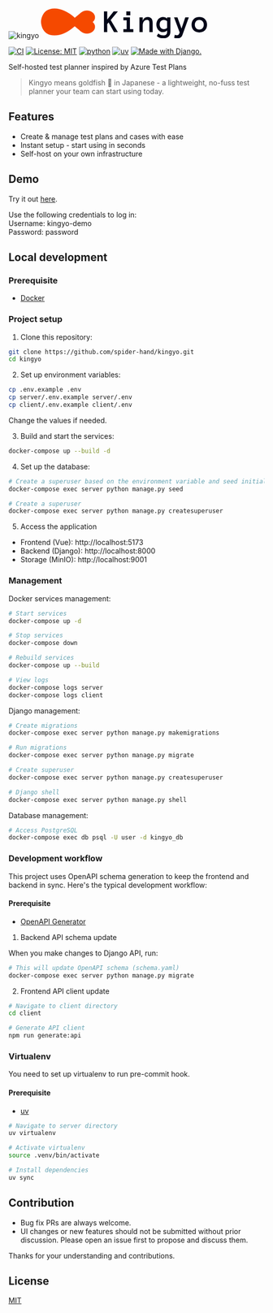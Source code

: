 ![kingyo](https://github.com/user-attachments/assets/a99c0d67-63bc-4b5d-a3f2-f981584c0b68)
<svg width="333" height="64" viewBox="0 0 333 64" fill="none" xmlns="http://www.w3.org/2000/svg">
<g clip-path="url(#clip0_42_18)">
<path d="M78.9544 13.4804L101.663 32.2835L78.9544 51.0866L56.2455 32.2835L78.9544 13.4804Z" fill="#F54900"/>
<path d="M101.663 32.2835C95.3923 37.4758 85.2253 37.4758 78.9544 32.2835C72.6835 27.0911 72.6835 18.6727 78.9544 13.4804C85.2253 8.28806 95.3923 8.28806 101.663 13.4804C107.934 18.6727 107.934 27.0911 101.663 32.2835Z" fill="#F54900"/>
<path d="M101.663 51.0866C95.3923 56.2789 85.2253 56.2789 78.9544 51.0866C72.6835 45.8942 72.6835 37.4758 78.9544 32.2835C85.2253 27.0911 95.3923 27.0911 101.663 32.2835C107.934 37.4758 107.934 45.8942 101.663 51.0866Z" fill="#F54900"/>
<path d="M74.7117 32C74.7117 32 53.144 58.5916 26.5389 58.5916C-0.0662193 58.5916 1.62481e-06 32 1.62481e-06 32C1.62481e-06 32 -0.0662193 5.40842 26.5389 5.40842C53.144 5.40842 74.7117 32 74.7117 32Z" fill="#F54900"/>
<path d="M151.304 52H143.741L133.054 33L130.366 36.1875V52H123.898V11.2188H130.366V27.2188L143.054 11.2188H151.366L137.148 28.125L151.304 52ZM175.804 19.0938H167.929V11.2188H175.804V19.0938ZM181.741 52H162.179V46.1875H168.616V28.7188H162.179V22.875H175.085V46.1875H181.741V52ZM219.835 52H213.366V34.0312C213.366 31.7604 212.939 30.1875 212.085 29.3125C211.231 28.4375 209.991 28 208.366 28C205.97 28 204.012 28.9688 202.491 30.9062C200.991 32.8438 200.241 35.5208 200.241 38.9375V52H193.773V22.875H200.241V30.1875C200.887 27.6667 202.085 25.7083 203.835 24.3125C205.585 22.8958 207.741 22.1875 210.304 22.1875C213.283 22.1875 215.616 23.1562 217.304 25.0938C218.991 27.0312 219.835 30.0104 219.835 34.0312V52ZM254.773 51.6875C254.773 53.6875 254.429 55.4688 253.741 57.0312C253.054 58.5938 252.085 59.9167 250.835 61C249.606 62.0833 248.148 62.9062 246.46 63.4688C244.793 64.0521 242.929 64.3438 240.866 64.3438C235.804 64.3438 231.481 62.8125 227.898 59.75L230.96 54.75C233.939 57.3125 237.241 58.5938 240.866 58.5938C243.095 58.5938 244.887 58.0417 246.241 56.9375C247.616 55.8542 248.304 54.1458 248.304 51.8125V48.6875C246.97 49.8333 245.689 50.6875 244.46 51.25C243.231 51.7917 241.804 52.0625 240.179 52.0625C238.304 52.0625 236.564 51.6667 234.96 50.875C233.356 50.0833 231.97 49.0104 230.804 47.6562C229.658 46.2812 228.752 44.6875 228.085 42.875C227.439 41.0625 227.116 39.1354 227.116 37.0938C227.116 35.0521 227.439 33.125 228.085 31.3125C228.752 29.4792 229.658 27.8958 230.804 26.5625C231.97 25.2083 233.356 24.1458 234.96 23.375C236.564 22.5833 238.304 22.1875 240.179 22.1875C241.804 22.1875 243.252 22.4688 244.523 23.0312C245.793 23.5729 247.054 24.3958 248.304 25.5V22.875H254.773V51.6875ZM248.304 30.625C247.533 29.7708 246.533 29.125 245.304 28.6875C244.095 28.2292 242.918 28 241.773 28C239.335 28 237.356 28.8542 235.835 30.5625C234.335 32.2708 233.585 34.4479 233.585 37.0938C233.585 38.4062 233.783 39.625 234.179 40.75C234.595 41.8542 235.158 42.8125 235.866 43.625C236.595 44.4375 237.46 45.0833 238.46 45.5625C239.481 46.0208 240.585 46.25 241.773 46.25C242.918 46.25 244.095 46.0208 245.304 45.5625C246.533 45.0833 247.533 44.4167 248.304 43.5625V30.625ZM290.991 22.875L278.429 57.6875C277.491 60.2083 276.127 61.9375 274.335 62.875C272.543 63.8125 270.408 64.2812 267.929 64.2812C267.075 64.2812 266.158 64.1979 265.179 64.0312C264.2 63.8646 263.179 63.5833 262.116 63.1875L263.46 57.25C264.356 57.5833 265.179 57.8125 265.929 57.9375C266.679 58.0833 267.345 58.1562 267.929 58.1562C269.866 58.1562 271.189 57.3021 271.898 55.5938L273.054 52.7812L261.929 22.875H268.648L276.648 44.9062L284.054 22.875H290.991ZM326.929 37.4688C326.929 39.7396 326.564 41.8021 325.835 43.6562C325.127 45.5104 324.095 47.1146 322.741 48.4688C321.408 49.8021 319.804 50.8438 317.929 51.5938C316.054 52.3438 313.96 52.7188 311.648 52.7188C309.377 52.7188 307.304 52.3438 305.429 51.5938C303.554 50.8438 301.939 49.8021 300.585 48.4688C299.252 47.1146 298.22 45.5104 297.491 43.6562C296.783 41.8021 296.429 39.7396 296.429 37.4688C296.429 35.2604 296.783 33.2188 297.491 31.3438C298.22 29.4479 299.252 27.8229 300.585 26.4688C301.939 25.0938 303.554 24.0417 305.429 23.3125C307.304 22.5625 309.377 22.1875 311.648 22.1875C313.96 22.1875 316.054 22.5625 317.929 23.3125C319.804 24.0417 321.408 25.0938 322.741 26.4688C324.095 27.8229 325.127 29.4479 325.835 31.3438C326.564 33.2188 326.929 35.2604 326.929 37.4688ZM320.491 37.4688C320.491 36.1562 320.283 34.9167 319.866 33.75C319.47 32.5625 318.887 31.5521 318.116 30.7188C317.345 29.8854 316.408 29.2292 315.304 28.75C314.22 28.25 313.002 28 311.648 28C310.273 28 309.043 28.25 307.96 28.75C306.877 29.2292 305.96 29.8854 305.21 30.7188C304.46 31.5521 303.877 32.5625 303.46 33.75C303.064 34.9167 302.866 36.1562 302.866 37.4688C302.866 38.8438 303.064 40.0938 303.46 41.2188C303.877 42.3438 304.46 43.3333 305.21 44.1875C305.96 45.0417 306.877 45.7083 307.96 46.1875C309.043 46.6458 310.273 46.875 311.648 46.875C313.002 46.875 314.22 46.6458 315.304 46.1875C316.408 45.7083 317.345 45.0417 318.116 44.1875C318.887 43.3333 319.47 42.3438 319.866 41.2188C320.283 40.0938 320.491 38.8438 320.491 37.4688Z" fill="#020618"/>
</g>
<defs>
<clipPath id="clip0_42_18">
<rect width="332.366" height="64" fill="white"/>
</clipPath>
</defs>
</svg>

[![CI](https://github.com/spider-hand/kingyo/actions/workflows/ci.yml/badge.svg)](https://github.com/spider-hand/kingyo/actions/workflows/ci.yml) [![License: MIT](https://img.shields.io/badge/License-MIT-green.svg)](https://opensource.org/licenses/MIT) [![python](https://img.shields.io/badge/python-3.13-blue)]() [![uv](https://img.shields.io/endpoint?url=https://raw.githubusercontent.com/astral-sh/uv/main/assets/badge/v0.json)](https://github.com/astral-sh/uv) <a href="http://www.djangoproject.com/"><img src="https://www.djangoproject.com/m/img/badges/djangomade124x25.gif" border="0" alt="Made with Django." title="Made with Django." /></a>

Self-hosted test planner inspired by Azure Test Plans

> Kingyo means goldfish 🐠 in Japanese - a lightweight, no-fuss test planner your team can start using today.

## Features
- Create & manage test plans and cases with ease
- Instant setup - start using in seconds
- Self-host on your own infrastructure

## Demo

Try it out [here](https://kingyo-demo.pages.dev/).

Use the following credentials to log in:  
Username: kingyo-demo  
Password: password  

## Local development

### Prerequisite

- [Docker](https://www.docker.com/)

### Project setup

1. Clone this repository:

```sh
git clone https://github.com/spider-hand/kingyo.git
cd kingyo
```

2. Set up environment variables:

```sh
cp .env.example .env
cp server/.env.example server/.env
cp client/.env.example client/.env
```

Change the values if needed.

3. Build and start the services:

```sh
docker-compose up --build -d
```

4. Set up the database:

```sh
# Create a superuser based on the environment variable and seed initial data
docker-compose exec server python manage.py seed

# Create a superuser
docker-compose exec server python manage.py createsuperuser
```

5. Access the application

- Frontend (Vue): http://localhost:5173
- Backend (Django): http://localhost:8000
- Storage (MinIO): http://localhost:9001

### Management

Docker services management:

```sh
# Start services
docker-compose up -d

# Stop services
docker-compose down

# Rebuild services
docker-compose up --build

# View logs
docker-compose logs server
docker-compose logs client
```

Django management:

```sh
# Create migrations
docker-compose exec server python manage.py makemigrations

# Run migrations
docker-compose exec server python manage.py migrate

# Create superuser
docker-compose exec server python manage.py createsuperuser

# Django shell
docker-compose exec server python manage.py shell
```

Database management:

```sh
# Access PostgreSQL
docker-compose exec db psql -U user -d kingyo_db
```

### Development workflow

This project uses OpenAPI schema generation to keep the frontend and backend in sync. Here's the typical development workflow:

#### Prerequisite

- [OpenAPI Generator](https://openapi-generator.tech/docs/installation)

1. Backend API schema update

When you make changes to Django API, run:

```sh
# This will update OpenAPI schema (schema.yaml)
docker-compose exec server python manage.py migrate
```

2. Frontend API client update

```sh
# Navigate to client directory
cd client

# Generate API client
npm run generate:api
```

### Virtualenv

You need to set up virtualenv to run pre-commit hook.

#### Prerequisite

- [uv](https://docs.astral.sh/uv/getting-started/installation/)

```sh
# Navigate to server directory
uv virtualenv

# Activate virtualenv
source .venv/bin/activate

# Install dependencies
uv sync
```

## Contribution

- Bug fix PRs are always welcome.
- UI changes or new features should not be submitted without prior discussion. Please open an issue first to propose and discuss them.

Thanks for your understanding and contributions.

## License

[MIT](./LICENSE)
